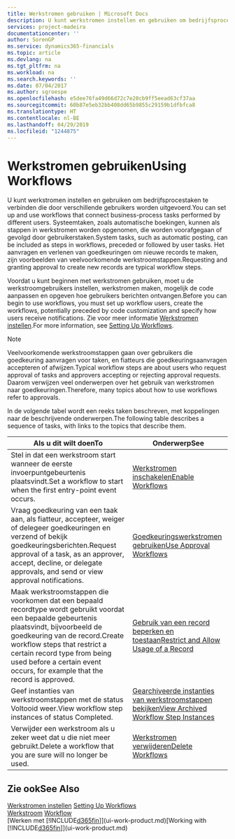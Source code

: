```yaml
---
title: Werkstromen gebruiken | Microsoft Docs
description: U kunt werkstromen instellen en gebruiken om bedrijfsprocestaken te verbinden die door verschillende gebruikers worden uitgevoerd. Systeemtaken, zoals automatische boekingen, kunnen als stappen in werkstromen worden opgenomen, die worden voorafgegaan of gevolgd door gebruikerstaken. Het aanvragen en verlenen van goedkeuringen om nieuwe records te maken, zijn voorbeelden van veelvoorkomende werkstroomstappen.
services: project-madeira
documentationcenter: ''
author: SorenGP
ms.service: dynamics365-financials
ms.topic: article
ms.devlang: na
ms.tgt_pltfrm: na
ms.workload: na
ms.search.keywords: ''
ms.date: 07/04/2017
ms.author: sgroespe
ms.openlocfilehash: e5dee76fa49d66d72c7e20cb9ff5eead63cf37aa
ms.sourcegitcommit: 60b87e5eb32bb408dd65b9855c29159b1dfbfca8
ms.translationtype: HT
ms.contentlocale: nl-BE
ms.lasthandoff: 04/29/2019
ms.locfileid: "1244875"
---
```

# <a name="using-workflows"></a><span data-ttu-id="1a6e3-105">Werkstromen gebruiken</span><span class="sxs-lookup"><span data-stu-id="1a6e3-105">Using Workflows</span></span>
<span data-ttu-id="1a6e3-106">U kunt werkstromen instellen en gebruiken om bedrijfsprocestaken te verbinden die door verschillende gebruikers worden uitgevoerd.</span><span class="sxs-lookup"><span data-stu-id="1a6e3-106">You can set up and use workflows that connect business-process tasks performed by different users.</span></span> <span data-ttu-id="1a6e3-107">Systeemtaken, zoals automatische boekingen, kunnen als stappen in werkstromen worden opgenomen, die worden voorafgegaan of gevolgd door gebruikerstaken.</span><span class="sxs-lookup"><span data-stu-id="1a6e3-107">System tasks, such as automatic posting, can be included as steps in workflows, preceded or followed by user tasks.</span></span> <span data-ttu-id="1a6e3-108">Het aanvragen en verlenen van goedkeuringen om nieuwe records te maken, zijn voorbeelden van veelvoorkomende werkstroomstappen.</span><span class="sxs-lookup"><span data-stu-id="1a6e3-108">Requesting and granting approval to create new records are typical workflow steps.</span></span>  

 <span data-ttu-id="1a6e3-109">Voordat u kunt beginnen met werkstromen gebruiken, moet u de werkstroomgebruikers instellen, werkstromen maken, mogelijk de code aanpassen en opgeven hoe gebruikers berichten ontvangen.</span><span class="sxs-lookup"><span data-stu-id="1a6e3-109">Before you can begin to use workflows, you must set up workflow users, create the workflows, potentially preceded by code customization and specify how users receive notifications.</span></span> <span data-ttu-id="1a6e3-110">Zie voor meer informatie [Werkstromen instellen](across-set-up-workflows.md).</span><span class="sxs-lookup"><span data-stu-id="1a6e3-110">For more information, see [Setting Up Workflows](across-set-up-workflows.md).</span></span>  

> [!NOTE]  
>  <span data-ttu-id="1a6e3-111">Veelvoorkomende werkstroomstappen gaan over gebruikers die goedkeuring aanvragen voor taken, en fiatteurs die goedkeuringsaanvragen accepteren of afwijzen.</span><span class="sxs-lookup"><span data-stu-id="1a6e3-111">Typical workflow steps are about users who request approval of tasks and approvers accepting or rejecting approval requests.</span></span> <span data-ttu-id="1a6e3-112">Daarom verwijzen veel onderwerpen over het gebruik van werkstromen naar goedkeuringen.</span><span class="sxs-lookup"><span data-stu-id="1a6e3-112">Therefore, many topics about how to use workflows refer to approvals.</span></span>  

 <span data-ttu-id="1a6e3-113">In de volgende tabel wordt een reeks taken beschreven, met koppelingen naar de beschrijvende onderwerpen.</span><span class="sxs-lookup"><span data-stu-id="1a6e3-113">The following table describes a sequence of tasks, with links to the topics that describe them.</span></span>  

|<span data-ttu-id="1a6e3-114">**Als u dit wilt doen**</span><span class="sxs-lookup"><span data-stu-id="1a6e3-114">**To**</span></span>|<span data-ttu-id="1a6e3-115">**Onderwerp**</span><span class="sxs-lookup"><span data-stu-id="1a6e3-115">**See**</span></span>|  
|------------|-------------|  
|<span data-ttu-id="1a6e3-116">Stel in dat een werkstroom start wanneer de eerste invoerpuntgebeurtenis plaatsvindt.</span><span class="sxs-lookup"><span data-stu-id="1a6e3-116">Set a workflow to start when the first entry-point event occurs.</span></span>|[<span data-ttu-id="1a6e3-117">Werkstromen inschakelen</span><span class="sxs-lookup"><span data-stu-id="1a6e3-117">Enable Workflows</span></span>](across-how-to-enable-workflows.md)|  
|<span data-ttu-id="1a6e3-118">Vraag goedkeuring van een taak aan, als fiatteur, accepteer, weiger of delegeer goedkeuringen en verzend of bekijk goedkeuringsberichten.</span><span class="sxs-lookup"><span data-stu-id="1a6e3-118">Request approval of a task, as an approver, accept, decline, or delegate approvals, and send or view approval notifications.</span></span>|[<span data-ttu-id="1a6e3-119">Goedkeuringswerkstromen gebruiken</span><span class="sxs-lookup"><span data-stu-id="1a6e3-119">Use Approval Workflows</span></span>](across-how-use-approval-workflows.md)|  
|<span data-ttu-id="1a6e3-120">Maak werkstroomstappen die voorkomen dat een bepaald recordtype wordt gebruikt voordat een bepaalde gebeurtenis plaatsvindt, bijvoorbeeld de goedkeuring van de record.</span><span class="sxs-lookup"><span data-stu-id="1a6e3-120">Create workflow steps that restrict a certain record type from being used before a certain event occurs, for example that the record is approved.</span></span>|[<span data-ttu-id="1a6e3-121">Gebruik van een record beperken en toestaan</span><span class="sxs-lookup"><span data-stu-id="1a6e3-121">Restrict and Allow Usage of a Record</span></span>](across-how-to-restrict-and-allow-usage-of-a-record.md)|  
|<span data-ttu-id="1a6e3-122">Geef instanties van werkstroomstappen met de status Voltooid weer.</span><span class="sxs-lookup"><span data-stu-id="1a6e3-122">View workflow step instances of status Completed.</span></span>|[<span data-ttu-id="1a6e3-123">Gearchiveerde instanties van werkstroomstappen bekijken</span><span class="sxs-lookup"><span data-stu-id="1a6e3-123">View Archived Workflow Step Instances</span></span>](across-how-to-view-archived-workflow-step-instances.md)|  
|<span data-ttu-id="1a6e3-124">Verwijder een werkstroom als u zeker weet dat u die niet meer gebruikt.</span><span class="sxs-lookup"><span data-stu-id="1a6e3-124">Delete a workflow that you are sure will no longer be used.</span></span>|[<span data-ttu-id="1a6e3-125">Werkstromen verwijderen</span><span class="sxs-lookup"><span data-stu-id="1a6e3-125">Delete Workflows</span></span>](across-how-to-delete-workflows.md)|  

## <a name="see-also"></a><span data-ttu-id="1a6e3-126">Zie ook</span><span class="sxs-lookup"><span data-stu-id="1a6e3-126">See Also</span></span>  
<span data-ttu-id="1a6e3-127">[Werkstromen instellen](across-set-up-workflows.md) </span><span class="sxs-lookup"><span data-stu-id="1a6e3-127">[Setting Up Workflows](across-set-up-workflows.md) </span></span>  
<span data-ttu-id="1a6e3-128">[Werkstroom](across-workflow.md) </span><span class="sxs-lookup"><span data-stu-id="1a6e3-128">[Workflow](across-workflow.md) </span></span>  
<span data-ttu-id="1a6e3-129">[Werken met [!INCLUDE[d365fin](includes/d365fin_md.md)]](ui-work-product.md)</span><span class="sxs-lookup"><span data-stu-id="1a6e3-129">[Working with [!INCLUDE[d365fin](includes/d365fin_md.md)]](ui-work-product.md)</span></span>
